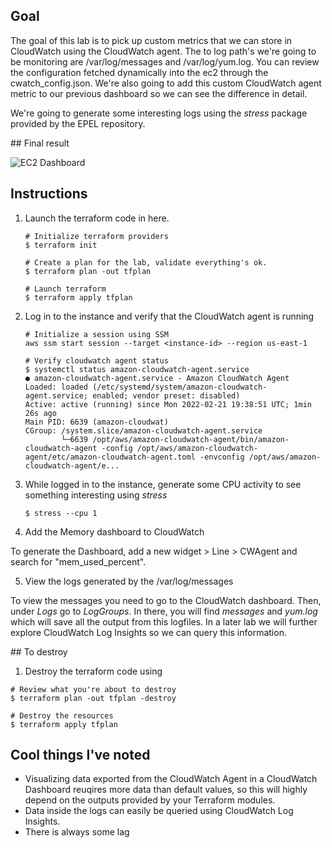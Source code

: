 ## Goal

The goal of this lab is to pick up custom metrics that we can store in CloudWatch using the CloudWatch agent.
The to log path's we're going to be monitoring are /var/log/messages and /var/log/yum.log. You can review the configuration
fetched dynamically into the ec2 through the cwatch_config.json. We're also going to add this custom CloudWatch agent metric
to our previous dashboard so we can see the difference in detail.

We're going to generate some interesting logs using the *stress* package provided by the EPEL repository.


## Final result

![EC2 Dashboard](https://github.com/dbgoytia/sysops-training/blob/main/1.monitoring-logging-and-remediation/3.cloudwatch-agent/dashboard.png?raw=true)


## Instructions

1. Launch the terraform code in here.

    ```
    # Initialize terraform providers
    $ terraform init
    ```

    ```
    # Create a plan for the lab, validate everything's ok.
    $ terraform plan -out tfplan 
    ```

    ```
    # Launch terraform
    $ terraform apply tfplan
    ```

2. Log in to the instance and verify that the CloudWatch agent is running

    ```
    # Initialize a session using SSM
    aws ssm start session --target <instance-id> --region us-east-1

    # Verify cloudwatch agent status
    $ systemctl status amazon-cloudwatch-agent.service
    ● amazon-cloudwatch-agent.service - Amazon CloudWatch Agent
    Loaded: loaded (/etc/systemd/system/amazon-cloudwatch-agent.service; enabled; vendor preset: disabled)
    Active: active (running) since Mon 2022-02-21 19:38:51 UTC; 1min 26s ago
    Main PID: 6639 (amazon-cloudwat)
    CGroup: /system.slice/amazon-cloudwatch-agent.service
            └─6639 /opt/aws/amazon-cloudwatch-agent/bin/amazon-cloudwatch-agent -config /opt/aws/amazon-cloudwatch-agent/etc/amazon-cloudwatch-agent.toml -envconfig /opt/aws/amazon-cloudwatch-agent/e...
    ```


3. While logged in to the instance, generate some CPU activity to see something interesting using *stress*

    ```
    $ stress --cpu 1
    ```

4. Add the Memory dashboard to CloudWatch

To generate the Dashboard, add a new widget > Line > CWAgent and search for "mem_used_percent".


5. View the logs generated by the /var/log/messages

To view the messages you need to go to the CloudWatch dashboard. Then, under *Logs* go to *LogGroups*.
In there, you will find *messages* and *yum.log* which will save all the output from this logfiles. In a
later lab we will further explore CloudWatch Log Insights so we can query this information.


## To destroy

1. Destroy the terraform code using

```
# Review what you're about to destroy
$ terraform plan -out tfplan -destroy
```

```
# Destroy the resources
$ terraform apply tfplan
```


## Cool things I've noted

* Visualizing data exported from the CloudWatch Agent in a CloudWatch Dashboard reuqires more data than default values,
so this will highly depend on the outputs provided by your Terraform modules.
* Data inside the logs can easily be queried using CloudWatch Log Insights.
* There is always some lag 


